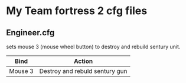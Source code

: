 # My Team fortress 2 cfg files

## Engineer.cfg

sets mouse 3 (mouse wheel button) to destroy and rebuild sentury unit.

|Bind           |Action                        |
|---------------|------------------------------|
|Mouse 3		|Destroy and rebuld sentury gun|
